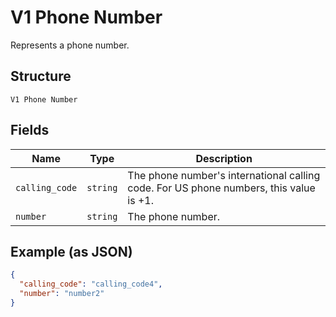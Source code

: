 
# V1 Phone Number

Represents a phone number.

## Structure

`V1 Phone Number`

## Fields

| Name | Type | Description |
|  --- | --- | --- |
| `calling_code` | `string` | The phone number's international calling code. For US phone numbers, this value is +1. |
| `number` | `string` | The phone number. |

## Example (as JSON)

```json
{
  "calling_code": "calling_code4",
  "number": "number2"
}
```


